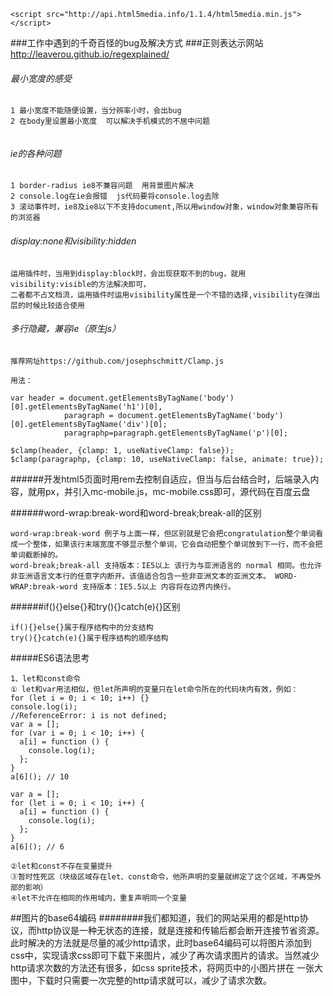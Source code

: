 ```
<script src="http://api.html5media.info/1.1.4/html5media.min.js"></script>
```

###工作中遇到的千奇百怪的bug及解决方式
###正则表达示网站 http://leaverou.github.io/regexplained/
###### 最小宽度的感受

```
1 最小宽度不能随便设置，当分辨率小时，会出bug
2 在body里设置最小宽度  可以解决手机模式的不居中问题


```
###### ie的各种问题
```
1 border-radius ie8不兼容问题  用背景图片解决
2 console.log在ie会报错  js代码要将console.log去除
3 滚动事件时，ie8及ie8以下不支持document,所以用window对象，window对象兼容所有的浏览器
```

###### display:none和visibility:hidden
```
运用插件时，当用到display:block时，会出现获取不到的bug，就用visibility:visible的方法解决即可，
二者都不占文档流，运用插件时运用visibility属性是一个不错的选择,visibility在弹出层的时候比较适合使用
```

###### 多行隐藏，兼容ie（原生js）
```
推荐网址https://github.com/josephschmitt/Clamp.js

用法：

var header = document.getElementsByTagName('body')[0].getElementsByTagName('h1')[0],
            paragraph = document.getElementsByTagName('body')[0].getElementsByTagName('div')[0];
            paragraphp=paragraph.getElementsByTagName('p')[0];
            
$clamp(header, {clamp: 1, useNativeClamp: false});
$clamp(paragraphp, {clamp: 10, useNativeClamp: false, animate: true});
```
######开发html5页面时用rem去控制自适应，但当与后台结合时，后端录入内容，就用px，并引入mc-mobile.js，mc-mobile.css即可，源代码在百度云盘

######word-wrap:break-word和word-break;break-all的区别
```
word-wrap:break-word 例子与上面一样，但区别就是它会把congratulation整个单词看成一个整体，如果该行末端宽度不够显示整个单词，它会自动把整个单词放到下一行，而不会把单词截断掉的。
word-break;break-all 支持版本：IE5以上 该行为与亚洲语言的 normal 相同。也允许非亚洲语言文本行的任意字内断开。该值适合包含一些非亚洲文本的亚洲文本。 WORD-WRAP:break-word 支持版本：IE5.5以上 内容将在边界内换行。
```
######if(){}else{}和try(){}catch(e){}区别
```
if(){}else{}属于程序结构中的分支结构
try(){}catch(e){}属于程序结构的顺序结构
```
#####ES6语法思考
```
1、let和const命令
① let和var用法相似，但let所声明的变量只在let命令所在的代码块内有效，例如：
for (let i = 0; i < 10; i++) {}
console.log(i);
//ReferenceError: i is not defined;
var a = [];
for (var i = 0; i < 10; i++) {
  a[i] = function () {
    console.log(i);
  };
}
a[6](); // 10

var a = [];
for (let i = 0; i < 10; i++) {
  a[i] = function () {
    console.log(i);
  };
}
a[6](); // 6

②let和const不存在变量提升
③暂时性死区（块级区域存在let、const命令，他所声明的变量就绑定了这个区域，不再受外部的影响）
④let不允许在相同的作用域内，重复声明同一个变量

```
##图片的base64编码
########我们都知道，我们的网站采用的都是http协议，而http协议是一种无状态的连接，就是连接和传输后都会断开连接节省资源。此时解决的方法就是尽量的减少http请求，此时base64编码可以将图片添加到css中，实现请求css即可下载下来图片，减少了再次请求图片的请求。当然减少http请求次数的方法还有很多，如css sprite技术，将网页中的小图片拼在 一张大图中，下载时只需要一次完整的http请求就可以，减少了请求次数。
